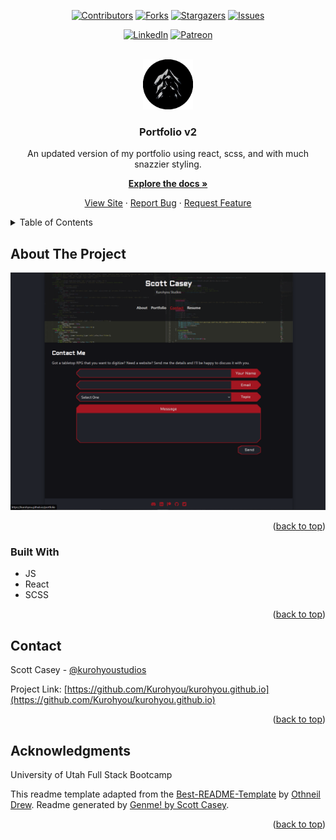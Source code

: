 <div id="top"></div>
<span align="center">

[![Contributors][contributors-shield]][contributors-url] [![Forks][forks-shield]][forks-url] [![Stargazers][stars-shield]][stars-url] [![Issues][issues-shield]][issues-url] 

</span>
<span align="center">

[![LinkedIn][linkedin-shield]][linkedin-url] [![Patreon][patreon-shield]][patreon-url]

</span>
<!-- PROJECT LOGO -->
<br />
<div align="center">
<a href="https://github.com/Kurohyou/kurohyou.github.io">
<img src="public/assets/images/favicon.png" alt="Logo" width="80" height="80">
</a>
<h3 align="center">Portfolio v2</h3>
<p align="center">

An updated version of my portfolio using react, scss, and with much snazzier styling.


<a href="https://github.com/Kurohyou/kurohyou.github.io"><strong>Explore the docs »</strong></a>


<a href="https://kurohyou.github.io">View Site</a> · <a href="https://github.com/Kurohyou/kurohyou.github.io/issues">Report Bug</a> · <a href="https://github.com/Kurohyou/kurohyou.github.io/issues">Request Feature</a>
</p>
</div>
<!-- TABLE OF CONTENTS -->
<details>
<summary>Table of Contents</summary>
<ol>
<li>
<a href="#about-the-project">About The Project</a>
<ul>
<li><a href="#built-with">Built With</a></li>
</ul>
</li>
<li><a href="#contact">Contact</a></li>
<li><a href="#acknowledgments">Acknowledgments</a></li>
</ol>
</details>
<!-- ABOUT THE PROJECT -->

## About The Project
![Product Name Screen Shot][product-screenshot]
<p align="right">(<a href="#top">back to top</a>)</p>

### Built With
- JS
- React
- SCSS
<p align="right">(<a href="#top">back to top</a>)</p>
<!-- CONTACT -->

## Contact

Scott Casey - [@kurohyoustudios](https://twitter.com/kurohyoustudios)


Project Link: [https://github.com/Kurohyou/kurohyou.github.io](https://github.com/Kurohyou/kurohyou.github.io)
<p align="right">(<a href="#top">back to top</a>)</p>
<!-- ACKNOWLEDGMENTS -->

## Acknowledgments

University of Utah Full Stack Bootcamp

This readme template adapted from the [Best-README-Template](https://github.com/othneildrew/Best-README-Template/blob/master/BLANK_README.md) by [Othneil Drew](https://github.com/othneildrew). Readme generated by [Genme! by Scott Casey](https://github.com/Kurohyou/genme-SC).

<p align="right">(<a href="#top">back to top</a>)</p>
<!-- MARKDOWN LINKS & IMAGES -->
<!-- https://www.markdownguide.org/basic-syntax/#reference-style-links -->

[contributors-shield]: https://img.shields.io/github/contributors/Kurohyou/kurohyou.github.io.svg?style=flat
[contributors-url]: https://github.com/Kurohyou/kurohyou.github.io/graphs/contributors
[forks-shield]: https://img.shields.io/github/forks/Kurohyou/kurohyou.github.io.svg?style=flat
[forks-url]: https://github.com/Kurohyou/kurohyou.github.io/network/members
[stars-shield]: https://img.shields.io/github/stars/Kurohyou/kurohyou.github.io.svg?style=flat
[stars-url]: https://github.com/Kurohyou/kurohyou.github.io/stargazers
[issues-shield]: https://img.shields.io/github/issues/Kurohyou/kurohyou.github.io.svg?style=flat
[issues-url]: https://github.com/Kurohyou/kurohyou.github.io/issues
[linkedin-shield]: https://img.shields.io/badge/-LinkedIn-black.svg?style=flat&logo=linkedin&colorB=555
[linkedin-url]: https://linkedin.com/in/scott-casey-20210398
[patreon-shield]: https://img.shields.io/endpoint.svg?url=https%3A%2F%2Fshieldsio-patreon.vercel.app%2Fapi%3Fusername%3Dkurohyoustudios%26type%3Dpatrons&style=flat
[patreon-url]: https://patreon.com/kurohyoustudios
[product-screenshot]: public/assets/images/screenshot.png